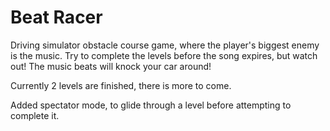 # Beat Racer

Driving simulator obstacle course game, where the player's biggest enemy is the music. Try to complete the levels before the song expires, but watch out! The music beats will knock your car around!

Currently 2 levels are finished, there is more to come.

Added spectator mode, to glide through a level before attempting to complete it.
